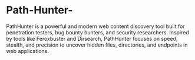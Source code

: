 # Path-Hunter-
PathHunter is a powerful and modern web content discovery tool built for penetration testers, bug bounty hunters, and security researchers. Inspired by tools like Feroxbuster and Dirsearch, PathHunter focuses on speed, stealth, and precision to uncover hidden files, directories, and endpoints in web applications.
